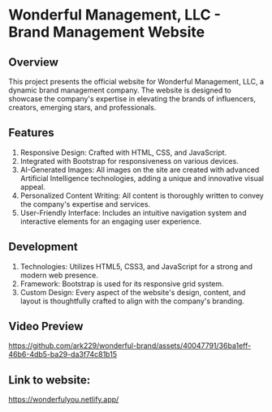 # Wonderful Management, LLC - Brand Management Website

## Overview
This project presents the official website for Wonderful Management, LLC, a dynamic brand management company. The website is designed to showcase the company's expertise in elevating the brands of influencers, creators, emerging stars, and professionals.

## Features
  1. Responsive Design: Crafted with HTML, CSS, and JavaScript.
  2. Integrated with Bootstrap for responsiveness on various devices.
  3. AI-Generated Images: All images on the site are created with advanced Artificial Intelligence technologies, adding a unique and innovative visual appeal.
  4. Personalized Content Writing: All content is thoroughly written to convey the company's expertise and services.
  5. User-Friendly Interface: Includes an intuitive navigation system and interactive elements for an engaging user experience.

## Development
  1. Technologies: Utilizes HTML5, CSS3, and JavaScript for a strong and modern web presence.
  2. Framework: Bootstrap is used for its responsive grid system.
  3. Custom Design: Every aspect of the website's design, content, and layout is thoughtfully crafted to align with the company's branding.

## Video Preview

https://github.com/ark229/wonderful-brand/assets/40047791/36ba1eff-46b6-4db5-ba29-da3f74c81b15

## Link to website:
https://wonderfulyou.netlify.app/
